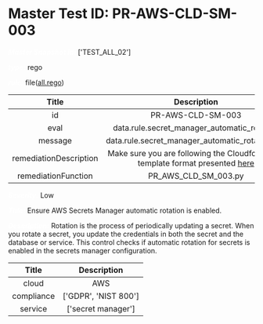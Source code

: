 



# Master Test ID: PR-AWS-CLD-SM-003


***<font color="white">Master Snapshot Id:</font>*** ['TEST_ALL_02']

***<font color="white">type:</font>*** rego

***<font color="white">rule:</font>*** file([all.rego])  
  
  
  
  

|Title|Description|
| :---: | :---: |
|id|PR-AWS-CLD-SM-003|
|eval|data.rule.secret_manager_automatic_rotation|
|message|data.rule.secret_manager_automatic_rotation_err|
|remediationDescription|Make sure you are following the Cloudformation template format presented <a href='https://boto3.amazonaws.com/v1/documentation/api/latest/reference/services/secretsmanager.html#SecretsManager.Client.list_secrets' target='_blank'>here</a>|
|remediationFunction|PR_AWS_CLD_SM_003.py|


***<font color="white">Severity:</font>*** Low

***<font color="white">Title:</font>*** Ensure AWS Secrets Manager automatic rotation is enabled.

***<font color="white">Description:</font>*** Rotation is the process of periodically updating a secret. When you rotate a secret, you update the credentials in both the secret and the database or service. This control checks if automatic rotation for secrets is enabled in the secrets manager configuration.  
  
  

|Title|Description|
| :---: | :---: |
|cloud|AWS|
|compliance|['GDPR', 'NIST 800']|
|service|['secret manager']|



[all.rego]: https://github.com/prancer-io/prancer-compliance-test/tree/master/aws/cloud/all.rego
